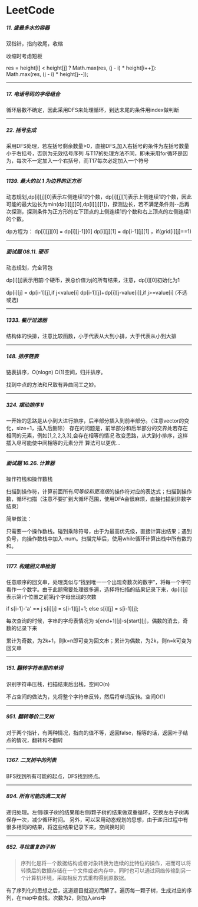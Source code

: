 # LeetCode
##### 11. 盛最多水的容器
  双指针，指向收尾，收缩
  
  
  收缩时考虑短板
  
  
  res = height[i] < height[j] ? 
                Math.max(res, (j - i) * height[i++]): 
                Math.max(res, (j - i) * height[j--]); 
                
---
##### 17. 电话号码的字母组合
  循环层数不确定，因此采用DFS来处理循环，到达末尾的条件用index做判断
  
---
##### 22. 括号生成
  采用DFS处理，若左括号剩余数量>0，直接DFS,加入右括号的条件为左括号数量小于右括号，否则为无效括号序列
  与T17的处理方法不同，即未采用for循环是因为，每次不一定加入一个右括号，而T17每次必定加入一个符号
  
---
##### 1139. 最大的以 1 为边界的正方形
  动态规划,dp[i][j][0]表示左侧连续1的个数，dp[i][j][1]表示上侧连续1的个数，因此可能的最大边长为min(dp[i][j][0],dp[i][j][1])，探测边长，若不满足条件则--后再次探测，探测条件为正方形的左下顶点的上侧连续1的个数和右上顶点的左侧连续1的个数。

  dp方程为：
  dp[i][j][0] =  dp[i][j-1][0]
  dp[i][j][1] =  dp[i-1][j][1]
  ，if(grid[i][j]==1)
  
---
##### 面试题 08.11. 硬币
  动态规划，完全背包
  
  dp[i][j]表示用前i个硬币，换总价值为j的所有结果，注意，dp[i][0]初始化为1
  
  dp[i][j] = dp[i-1][j],if j<value[i]
             dp[i-1][j]+dp[i][j-value[i]],if j>=value[i] (不选或选)
             
---
##### 1333. 餐厅过滤器
  结构体的快排，注意比较函数，小于代表从大到小排，大于代表从小到大排
  
---
##### 148. 排序链表
  链表排序，O(nlogn) O(1)空间，归并排序。
  
  找到中点的方法和尺取有异曲同工之妙。
  
---
##### 324. 摆动排序 II
  一开始的思路是从小到大进行排序，后半部分插入到前半部分。（注意vector的变化，size+1，插入后删除）
  存在的问题是，前半部分和后半部分的交界处若存在相同的元素，例如[1,2,2,3,3],会存在相等的情况
  改变思路，从大到小排序，这样插入尽可能使中间相等的元素分开
  算法可以更优...
  
---
##### 面试题 16.26. 计算器
  操作符栈和操作数栈
  
  扫描到操作符，计算前面所有*同等级和更高级*的操作符对应的表达式；扫描到操作数，循环扫描（注意不要扩到大循环范围，使用DFA会很麻烦，直接扫描到非数字结束）
  
  简单做法：
  
  只需要一个操作数栈。碰到乘除符号，由于为最高优先级，直接计算出结果；遇到负号，向操作数栈中加入-num。扫描完毕后，使用while循环计算出栈中所有数的和。

---
##### 1177. 构建回文串检测
  任意顺序的回文串，处理类似与“找到唯一一个出现奇数次的数字”，将每一个字符看作一个数字。由于此题需要处理很多遍，选择将扫描的结果记录下来，dp[i][j]表示第i个位置之前第j个字母出现的次数
  
  if s[i-1]-'a' == j  s[i][j] = s[i-1][j]+1;
  else  s[i][j] = s[i-1][j];

  每次查询的时候，字串的字母表情况为 s[end+1][j]-s[start][j]，偶数的消去，奇数的记录下来
  
  累计为奇数，为2k+1，则k=n即可变为回文串；累计为偶数，为2k，则n=k可变为回文串

---
##### 151. 翻转字符串里的单词
  识别字符串压栈，扫描结束后出栈，空间O(n)

  不占空间的做法为，先将整个字符串反转，然后将单词反转。空间O(1)
  
---
##### 951. 翻转等价二叉树
  对于两个指针，有两种情况，指向的值不等，返回false，相等的话，返回叶子结点的情况，翻转和不翻转

---
##### 1367. 二叉树中的列表
  BFS找到所有可能的起点，DFS找到终点。

---
##### 894. 所有可能的满二叉树
  递归处理。左侧i课子树的结果和右侧i颗子树的结果做双重循环，交换左右子树再保存一次，减少循环时间。
  另外，可以采用动态规划的思想，由于递归过程中有很多相同的结果，将这些结果记录下来，空间换时间

---
##### 652. 寻找重复的子树

>序列化是将一个数据结构或者对象转换为连续的比特位的操作，进而可以将转换后的数据存储在一个文件或者内存中，同时也可以通过网络传输到另一个计算机环境，采取相反方式重构得到原数据。

有了序列化的思想之后，这道题目就迎刃而解了。遍历每一颗子树，生成对应的序列，在map中查找，次数为2，则加入ans中




